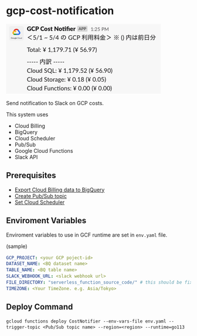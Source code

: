 # gcp-cost-notification

![](sample_image.png)

Send notification to Slack on GCP costs.

This system uses

- Cloud Billing
- BigQuery
- Cloud Scheduler
- Pub/Sub
- Google Cloud Functions
- Slack API

## Prerequisites

- [Export Cloud Billing data to BigQuery](https://cloud.google.com/billing/docs/how-to/export-data-bigquery-setup)
- [Create Pub/Sub topic](https://cloud.google.com/pubsub/docs/quickstart-console)
- [Set Cloud Scheduler](https://cloud.google.com/scheduler/docs/quickstart)

## Enviroment Variables

Enviroment variables to use in GCF runtime are set in `env.yaml` file.

(sample)
```yaml
GCP_PROJECT: <your GCP poject-id>
DATASET_NAME: <BQ dataset name>
TABLE_NAME: <BQ table name>
SLACK_WEBHOOK_URL: <slack webhook url>
FILE_DIRECTORY: "serverless_function_source_code/" # this should be fixed
TIMEZONE: <Your TimeZone. e.g. Asia/Tokyo>
```

## Deploy Command

```
gcloud functions deploy CostNotifier --env-vars-file env.yaml --trigger-topic <Pub/Sub topic name> --region=<region> --runtime=go113
```